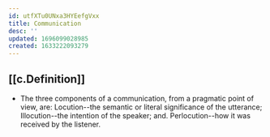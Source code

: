 ```yaml
---
id: utfXTu0UNxa3HYEefgVxx
title: Communication
desc: ''
updated: 1696099028985
created: 1633222093279
---
```


## [[c.Definition]]

- The three components of a communication, from a pragmatic point of view, are: Locution--the semantic or literal significance of the utterance; Illocution--the intention of the speaker; and. Perlocution--how it was received by the listener.
